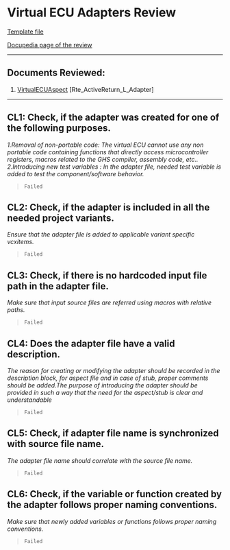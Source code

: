 # Virtual ECU Adapters Review 

[Template file](https://inside-docupedia.bosch.com/confluence/x/z-AyYg) 

[Docupedia page of the review](https://inside-docupedia.bosch.com/confluence/display/ASAPP/ReviewOfVirtualEcuAdapters) 

--- 

## Documents Reviewed: 

1. [VirtualECUAspect](https://sourcecode02.de.bosch.com/projects/ASMPAPP/repos/asmp-dev/commits/1c42dbf7df99c0f360eb78eb1eeb9b3fc381a4e2#/comps_repo/ActiveReturn/components/ActiveReturn_L_Adapter/vecu/Rte_ActiveReturn_L_Adapter.aspects)  [Rte_ActiveReturn_L_Adapter]
--- 

## CL1: Check, if the adapter was created for one of the following purposes.

*1.Removal of non-portable code: The virtual ECU cannot use any non portable code containing functions that directly access microcontroller registers, macros related to the GHS compiler, assembly code, etc.. 2.Introducing new test variables : In the adapter file, needed test variable is added to test the component/software behavior.*

>`Failed` 

## CL2: Check, if the adapter is included in all the needed project variants.

*Ensure that the adapter file is added to applicable variant specific vcxitems.*

>`Failed` 

## CL3: Check, if there is no hardcoded input file path in the adapter file.

*Make sure that input source files are referred using macros with relative paths.*

>`Failed` 

## CL4: Does the adapter file have a valid description.

*The reason for creating or modifying the adapter should be recorded in the description block, for aspect file and in case of stub, proper comments should be added.The purpose of introducing the adapter should be provided in such a way that the need for the aspect/stub is clear and understandable*

>`Failed` 

## CL5: Check, if adapter file name is synchronized with source file name.

*The adapter file name should correlate with the source file name.*

>`Failed` 

## CL6: Check, if the variable or function created by the adapter follows proper naming conventions.

*Make sure that newly added variables or functions follows proper naming conventions.*

>`Failed` 
